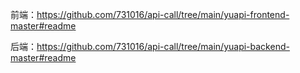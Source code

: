 前端：https://github.com/731016/api-call/tree/main/yuapi-frontend-master#readme

后端：https://github.com/731016/api-call/tree/main/yuapi-backend-master#readme
